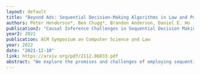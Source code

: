 ```yaml
---
layout: default 
title: "Beyond Ads: Sequential Decision-Making Algorithms in Law and Public Policy"
authors: Peter Henderson*, Ben Chugg*, Brandon Anderson, Daniel E. Ho
publication2: "Causal Inference Challenges in Sequential Decision Making, NeurIPS workshop"
year2: 2021
publication: ACM Symposium on Computer Science and Law
year: 2022
date: "2021-12-10"
link: https://arxiv.org/pdf/2112.06833.pdf
abstract: "We explore the promises and challenges of employing sequential decision-making algorithms &mdash; such as bandits, reinforcement learning, and active learning &mdash; in the public sector. While such algorithms have been heavily studied in settings that are suitable for the private sector (e.g., online advertising), the public sector could greatly benefit from these approaches, but poses unique methodological challenges for machine learning. We highlight several applications of sequential decision-making algorithms in regulation and governance, and discuss areas for further research which would enable them to be more widely applicable, fair, and effective. In particular, ensuring that these systems learn rational, causal decision- making policies can be difficult and requires great care. We also note the potential risks of such deployments and urge caution when conducting work in this area. We hope our work inspires more investigation of public-sector sequential decision-making applications, which provide unique challenges for machine learning researchers and can be socially beneficial."
---
```

